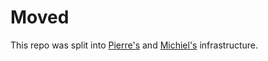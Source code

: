 # Moved

This repo was split into [Pierre's](https://github.com/IndiePaaS/IndiePaaS)
and [Michiel's](https://github.com/michielbdejong/indiehosters-docker-bash) infrastructure.
